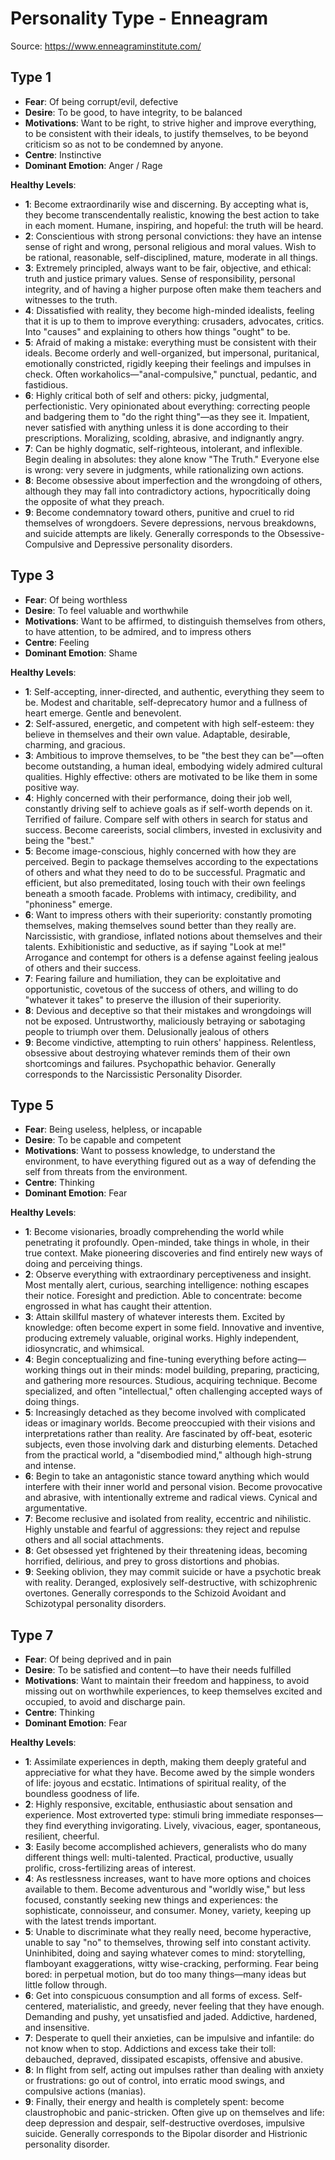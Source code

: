 # Personality Type - Enneagram

Source: https://www.enneagraminstitute.com/

## Type 1

* **Fear**: Of being corrupt/evil, defective
* **Desire**: To be good, to have integrity, to be balanced
* **Motivations**: Want to be right, to strive higher and improve everything, to be consistent with their ideals, to justify themselves, to be beyond criticism so as not to be condemned by anyone.
* **Centre**: Instinctive
* **Dominant Emotion**: Anger / Rage

**Healthy Levels**:

* **1**: Become extraordinarily wise and discerning. By accepting what is, they become transcendentally realistic, knowing the best action to take in each moment. Humane, inspiring, and hopeful: the truth will be heard.
* **2**: Conscientious with strong personal convictions: they have an intense sense of right and wrong, personal religious and moral values. Wish to be rational, reasonable, self-disciplined, mature, moderate in all things.
* **3**: Extremely principled, always want to be fair, objective, and ethical: truth and justice primary values. Sense of responsibility, personal integrity, and of having a higher purpose often make them teachers and witnesses to the truth.
* **4**: Dissatisfied with reality, they become high-minded idealists, feeling that it is up to them to improve everything: crusaders, advocates, critics. Into "causes" and explaining to others how things "ought" to be.
* **5**: Afraid of making a mistake: everything must be consistent with their ideals. Become orderly and well-organized, but impersonal, puritanical, emotionally constricted, rigidly keeping their feelings and impulses in check. Often workaholics—"anal-compulsive," punctual, pedantic, and fastidious.
* **6**: Highly critical both of self and others: picky, judgmental, perfectionistic. Very opinionated about everything: correcting people and badgering them to "do the right thing"—as they see it. Impatient, never satisfied with anything unless it is done according to their prescriptions. Moralizing, scolding, abrasive, and indignantly angry.
* **7**: Can be highly dogmatic, self-righteous, intolerant, and inflexible. Begin dealing in absolutes: they alone know "The Truth." Everyone else is wrong: very severe in judgments, while rationalizing own actions.
* **8**: Become obsessive about imperfection and the wrongdoing of others, although they may fall into contradictory actions, hypocritically doing the opposite of what they preach.
* **9**: Become condemnatory toward others, punitive and cruel to rid themselves of wrongdoers. Severe depressions, nervous breakdowns, and suicide attempts are likely. Generally corresponds to the Obsessive-Compulsive and Depressive personality disorders.

## Type 3

* **Fear**: Of being worthless
* **Desire**: To feel valuable and worthwhile
* **Motivations**: Want to be affirmed, to distinguish themselves from others, to have attention, to be admired, and to impress others
* **Centre**: Feeling
* **Dominant Emotion**: Shame

**Healthy Levels**:

* **1**: Self-accepting, inner-directed, and authentic, everything they seem to be. Modest and charitable, self-deprecatory humor and a fullness of heart emerge. Gentle and benevolent.
* **2**: Self-assured, energetic, and competent with high self-esteem: they believe in themselves and their own value. Adaptable, desirable, charming, and gracious.
* **3**: Ambitious to improve themselves, to be "the best they can be"—often become outstanding, a human ideal, embodying widely admired cultural qualities. Highly effective: others are motivated to be like them in some positive way.
* **4**: Highly concerned with their performance, doing their job well, constantly driving self to achieve goals as if self-worth depends on it. Terrified of failure. Compare self with others in search for status and success. Become careerists, social climbers, invested in exclusivity and being the "best."
* **5**: Become image-conscious, highly concerned with how they are perceived. Begin to package themselves according to the expectations of others and what they need to do to be successful. Pragmatic and efficient, but also premeditated, losing touch with their own feelings beneath a smooth facade. Problems with intimacy, credibility, and "phoniness" emerge.
* **6**: Want to impress others with their superiority: constantly promoting themselves, making themselves sound better than they really are. Narcissistic, with grandiose, inflated notions about themselves and their talents. Exhibitionistic and seductive, as if saying "Look at me!" Arrogance and contempt for others is a defense against feeling jealous of others and their success.
* **7**: Fearing failure and humiliation, they can be exploitative and opportunistic, covetous of the success of others, and willing to do "whatever it takes" to preserve the illusion of their superiority.
* **8**: Devious and deceptive so that their mistakes and wrongdoings will not be exposed. Untrustworthy, maliciously betraying or sabotaging people to triumph over them. Delusionally jealous of others
* **9**: Become vindictive, attempting to ruin others' happiness. Relentless, obsessive about destroying whatever reminds them of their own shortcomings and failures. Psychopathic behavior. Generally corresponds to the Narcissistic Personality Disorder.

## Type 5

* **Fear**: Being useless, helpless, or incapable
* **Desire**: To be capable and competent
* **Motivations**: Want to possess knowledge, to understand the environment, to have everything figured out as a way of defending the self from threats from the environment.
* **Centre**: Thinking
* **Dominant Emotion**: Fear

**Healthy Levels**:

* **1**: Become visionaries, broadly comprehending the world while penetrating it profoundly. Open-minded, take things in whole, in their true context. Make pioneering discoveries and find entirely new ways of doing and perceiving things.
* **2**: Observe everything with extraordinary perceptiveness and insight. Most mentally alert, curious, searching intelligence: nothing escapes their notice. Foresight and prediction. Able to concentrate: become engrossed in what has caught their attention.
* **3**: Attain skillful mastery of whatever interests them. Excited by knowledge: often become expert in some field. Innovative and inventive, producing extremely valuable, original works. Highly independent, idiosyncratic, and whimsical.
* **4**: Begin conceptualizing and fine-tuning everything before acting—working things out in their minds: model building, preparing, practicing, and gathering more resources. Studious, acquiring technique. Become specialized, and often "intellectual," often challenging accepted ways of doing things.
* **5**: Increasingly detached as they become involved with complicated ideas or imaginary worlds. Become preoccupied with their visions and interpretations rather than reality. Are fascinated by off-beat, esoteric subjects, even those involving dark and disturbing elements. Detached from the practical world, a "disembodied mind," although high-strung and intense.
* **6**: Begin to take an antagonistic stance toward anything which would interfere with their inner world and personal vision. Become provocative and abrasive, with intentionally extreme and radical views. Cynical and argumentative.
* **7**: Become reclusive and isolated from reality, eccentric and nihilistic. Highly unstable and fearful of aggressions: they reject and repulse others and all social attachments.
* **8**: Get obsessed yet frightened by their threatening ideas, becoming horrified, delirious, and prey to gross distortions and phobias.
* **9**: Seeking oblivion, they may commit suicide or have a psychotic break with reality. Deranged, explosively self-destructive, with schizophrenic overtones. Generally corresponds to the Schizoid Avoidant and Schizotypal personality disorders.

## Type 7

* **Fear**: Of being deprived and in pain
* **Desire**: To be satisfied and content—to have their needs fulfilled
* **Motivations**: Want to maintain their freedom and happiness, to avoid missing out on worthwhile experiences, to keep themselves excited and occupied, to avoid and discharge pain.
* **Centre**: Thinking
* **Dominant Emotion**: Fear

**Healthy Levels**:

* **1**: Assimilate experiences in depth, making them deeply grateful and appreciative for what they have. Become awed by the simple wonders of life: joyous and ecstatic. Intimations of spiritual reality, of the boundless goodness of life.
* **2**: Highly responsive, excitable, enthusiastic about sensation and experience. Most extroverted type: stimuli bring immediate responses—they find everything invigorating. Lively, vivacious, eager, spontaneous, resilient, cheerful.
* **3**: Easily become accomplished achievers, generalists who do many different things well: multi-talented. Practical, productive, usually prolific, cross-fertilizing areas of interest.
* **4**: As restlessness increases, want to have more options and choices available to them. Become adventurous and "worldly wise," but less focused, constantly seeking new things and experiences: the sophisticate, connoisseur, and consumer. Money, variety, keeping up with the latest trends important.
* **5**: Unable to discriminate what they really need, become hyperactive, unable to say "no" to themselves, throwing self into constant activity. Uninhibited, doing and saying whatever comes to mind: storytelling, flamboyant exaggerations, witty wise-cracking, performing. Fear being bored: in perpetual motion, but do too many things—many ideas but little follow through.
* **6**: Get into conspicuous consumption and all forms of excess. Self-centered, materialistic, and greedy, never feeling that they have enough. Demanding and pushy, yet unsatisfied and jaded. Addictive, hardened, and insensitive.
* **7**: Desperate to quell their anxieties, can be impulsive and infantile: do not know when to stop. Addictions and excess take their toll: debauched, depraved, dissipated escapists, offensive and abusive.
* **8**: In flight from self, acting out impulses rather than dealing with anxiety or frustrations: go out of control, into erratic mood swings, and compulsive actions (manias).
* **9**: Finally, their energy and health is completely spent: become claustrophobic and panic-stricken. Often give up on themselves and life: deep depression and despair, self-destructive overdoses, impulsive suicide. Generally corresponds to the Bipolar disorder and Histrionic personality disorder.
